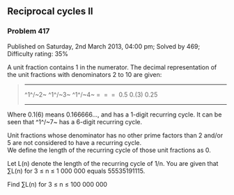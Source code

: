 Reciprocal cycles II
--------------------

### Problem 417

Published on Saturday, 2nd March 2013, 04:00 pm; Solved by 469;
Difficulty rating: 35%

A unit fraction contains 1 in the numerator. The decimal representation
of the unit fractions with denominators 2 to 10 are given:

>   ------------------------ ------------------------ ------------------------
>   ^1^/~2~                  ^1^/~3~                  ^1^/~4~
>   =                        =                        = 
>   0.5                      0.(3)                    0.25
>   ------------------------ ------------------------ ------------------------
>
Where 0.1(6) means 0.166666..., and has a 1-digit recurring cycle. It
can be seen that ^1^/~7~ has a 6-digit recurring cycle.

Unit fractions whose denominator has no other prime factors than 2
and/or 5 are not considered to have a recurring cycle.\
 We define the length of the recurring cycle of those unit fractions as
0.

Let L(n) denote the length of the recurring cycle of 1/n. You are given
that ∑L(n) for 3 ≤ n ≤ 1 000 000 equals 55535191115.

Find ∑L(n) for 3 ≤ n ≤ 100 000 000
